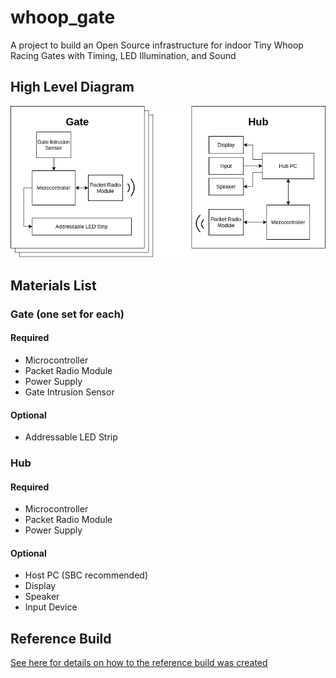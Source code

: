 # whoop_gate
A project to build an Open Source infrastructure for indoor Tiny Whoop Racing Gates with Timing, LED Illumination, and Sound

## High Level Diagram
![High Level Diagram here](docs/high_level_diagram.png?raw=true "High Level Diagram")

## Materials List
### Gate (one set for each)
#### Required
- Microcontroller
- Packet Radio Module
- Power Supply
- Gate Intrusion Sensor
#### Optional
- Addressable LED Strip

### Hub
#### Required
- Microcontroller
- Packet Radio Module
- Power Supply
#### Optional
- Host PC (SBC recommended)
- Display
- Speaker
- Input Device

## Reference Build
[See here for details on how to the reference build was created](docs/reference_build/overview.md)
